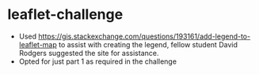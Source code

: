 # leaflet-challenge

- Used https://gis.stackexchange.com/questions/193161/add-legend-to-leaflet-map to assist with creating the legend, fellow student David Rodgers suggested the site for assistance.
- Opted for just part 1 as required in the challenge
